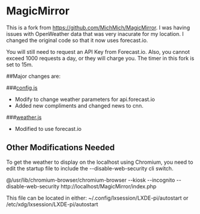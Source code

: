 MagicMirror
===========
This is a fork from https://github.com/MichMich/MagicMirror. I was having issues with OpenWeather data that was very inacurate for my location. I changed the original code so that it now uses forecast.io.

You will still need to request an API Key from Forecast.io. Also, you cannot exceed 1000 requests a day, or they will charge you. The timer in this fork is set to 15m.

##Major changes are:

###[config.js](js/config.js)

- Modify to change weather parameters for api.forecast.io
- Added new compliments and changed news to cnn.

###[weather.js](js/weather/weather.js)

- Modified to use forecast.io

## Other Modifications Needed
To get the weather to display on the localhost using Chromium, you need to edit the startup file to include the --disable-web-security cli switch.

@/usr/lib/chromium-browser/chromium-browser --kiosk --incognito --disable-web-security  http://localhost/MagicMirror/index.php

This file can be located in either:
~/.config/lxsession/LXDE-pi/autostart
or
/etc/xdg/lxsession/LXDE-pi/autostart
